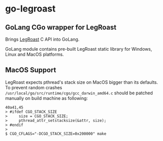 # go-legroast

## GoLang CGo wrapper for LegRoast

Brings [LegRoast](https://github.com/pastelnetwork/legroast) C API into GoLang.

GoLang module contains pre-built LegRoast static library for Windows, Linux and MacOS platforms.

## MacOS Support

LegRoast expects pthread's stack size on MacOS bigger than its defaults.  
To prevent random crashes `/usr/local/go/src/runtime/cgo/gcc_darwin_amd64.c` should be patched manually on build machine as following:

```
40a41,45
> #ifdef CGO_STACK_SIZE
>     size = CGO_STACK_SIZE;
>     pthread_attr_setstacksize(&attr, size);
> #endif
>
$ CGO_CFLAGS="-DCGO_STACK_SIZE=0x200000" make
```


